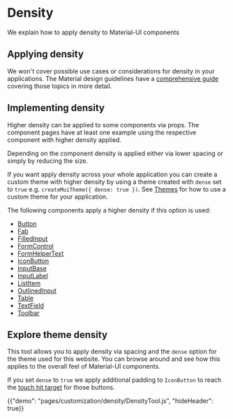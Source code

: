 # Density

<p class="description">We explain how to apply density to Material-UI components</p>

## Applying density

We won't cover possible use cases or considerations for density in your applications.
The Material design guidelines have a [comprehensive guide](https://material.io/design/layout/applying-density.html#typographic-density) covering those topics in more detail.

## Implementing density

Higher density can be applied to some components via props. The component pages
have at least one example using the respective component with higher density applied.

Depending on the component density is applied either via lower spacing or simply by
reducing the size.

If you want apply density across your whole application you can create a custom
theme with higher density by using a theme created with `dense` set to `true` e.g.
`createMuiTheme({ dense: true })`. See [Themes](/customization/themes) for how
to use a custom theme for your application.

The following components apply a higher density if this option is used:

- [Button](/api/button)
- [Fab](/api/fab)
- [FilledInput](/api/filled-input)
- [FormControl](/api/form-control)
- [FormHelperText](/api/form-helper-text)
- [IconButton](/api/icon-button)
- [InputBase](/api/input-base)
- [InputLabel](/api/input-label)
- [ListItem](/api/list-item)
- [OutlinedInput](/api/outlined-input)
- [Table](/api/table)
- [TextField](/api/text-field)
- [Toolbar](/api/toolbar)

## Explore theme density

This tool allows you to apply density via spacing and the `dense` option for the
theme used for this website. You can browse around and see how this applies to the
overall feel of Material-UI components.

If you set `dense` to `true` we apply additional padding to `IconButton` to reach
the [touch hit target](https://material.io/design/layout/applying-density.html#touch-click-targets) for those buttons.

{{"demo": "pages/customization/density/DensityTool.js", "hideHeader": true}}
